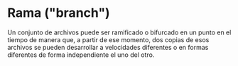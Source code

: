 # Rama ("branch")

Un conjunto de archivos puede ser ramificado o bifurcado en un punto en el tiempo de manera que, a partir de ese momento, dos copias de esos archivos se pueden desarrollar a velocidades diferentes o en formas diferentes de forma independiente el uno del otro.
